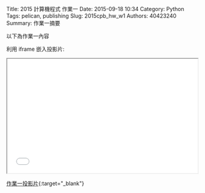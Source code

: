 Title: 2015 計算機程式 作業一
Date: 2015-09-18 10:34
Category: Python
Tags: pelican, publishing
Slug: 2015cpb_hw_w1
Authors: 40423240
Summary: 作業一摘要

以下為作業一內容

利用 iframe 嵌入投影片:

<iframe src="40423240_cp_w1_p.html" width="500" height="300"></iframe>

[作業一投影片](40423240_cp_w1_p.html){:target="_blank"}
